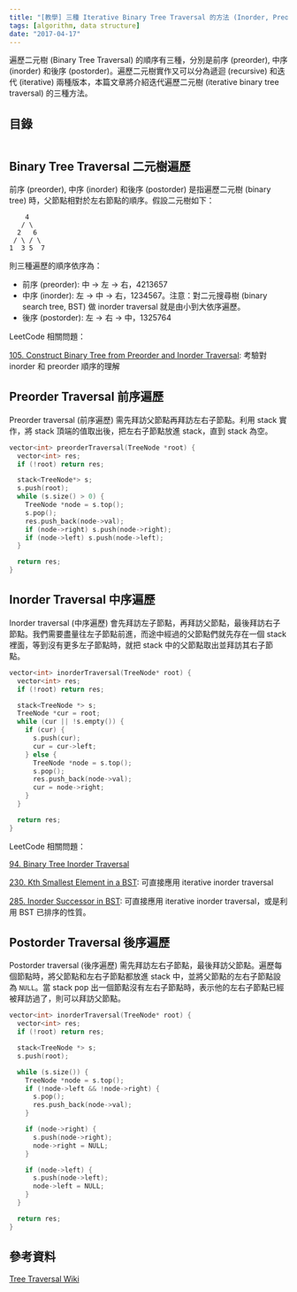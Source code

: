 ```yaml
---
title: "[教學] 三種 Iterative Binary Tree Traversal 的方法 (Inorder, Preorder, Postorder)"
tags: [algorithm, data structure]
date: "2017-04-17"
---
```


遍歷二元樹 (Binary Tree Traversal) 的順序有三種，分別是前序 (preorder), 中序 (inorder) 和後序 (postorder)。遍歷二元樹實作又可以分為遞迴 (recursive) 和迭代 (iterative) 兩種版本，本篇文章將介紹迭代遍歷二元樹 (iterative binary tree traversal) 的三種方法。

## 目錄

```toc
```

## Binary Tree Traversal 二元樹遍歷

前序 (preorder), 中序 (inorder) 和後序 (postorder) 是指遍歷二元樹 (binary tree) 時，父節點相對於左右節點的順序。假設二元樹如下：

~~~
    4
   / \
  2   6
 / \ / \
1  3 5  7
~~~

則三種遍歷的順序依序為：

* 前序 (preorder): 中 -> 左 -> 右，4213657
* 中序 (inorder): 左 -> 中 -> 右，1234567。注意：對二元搜尋樹 (binary search tree, BST) 做 inorder traversal 就是由小到大依序遍歷。
* 後序 (postorder): 左 -> 右 -> 中，1325764

LeetCode 相關問題：

[105. Construct Binary Tree from Preorder and Inorder Traversal](https://leetcode.com/problems/construct-binary-tree-from-preorder-and-inorder-traversal/): 考驗對 inorder 和 preorder 順序的理解

## Preorder Traversal 前序遍歷

Preorder traversal (前序遍歷) 需先拜訪父節點再拜訪左右子節點。利用 stack 實作，將 stack 頂端的值取出後，把左右子節點放進 stack，直到 stack 為空。

~~~C
vector<int> preorderTraversal(TreeNode *root) {
  vector<int> res;
  if (!root) return res;

  stack<TreeNode*> s;
  s.push(root);
  while (s.size() > 0) {
    TreeNode *node = s.top();
    s.pop();
    res.push_back(node->val);
    if (node->right) s.push(node->right);
    if (node->left) s.push(node->left);
  }

  return res;
}
~~~

## Inorder Traversal 中序遍歷

Inorder traversal (中序遍歷) 會先拜訪左子節點，再拜訪父節點，最後拜訪右子節點。我們需要盡量往左子節點前進，而途中經過的父節點們就先存在一個 stack 裡面，等到沒有更多左子節點時，就把 stack 中的父節點取出並拜訪其右子節點。

~~~C
vector<int> inorderTraversal(TreeNode* root) {
  vector<int> res;
  if (!root) return res;

  stack<TreeNode *> s;
  TreeNode *cur = root;
  while (cur || !s.empty()) {
    if (cur) {
      s.push(cur);
      cur = cur->left;
    } else {
      TreeNode *node = s.top();
      s.pop();
      res.push_back(node->val);
      cur = node->right;
    }
  }

  return res;
}
~~~

LeetCode 相關問題：

[94. Binary Tree Inorder Traversal](https://leetcode.com/problems/binary-tree-inorder-traversal/)

[230. Kth Smallest Element in a BST](https://leetcode.com/problems/kth-smallest-element-in-a-bst/): 可直接應用 iterative inorder traversal

[285. Inorder Successor in BST](https://leetcode.com/problems/inorder-successor-in-bst/): 可直接應用 iterative inorder traversal，或是利用 BST 已排序的性質。

## Postorder Traversal 後序遍歷

Postorder traversal (後序遍歷) 需先拜訪左右子節點，最後拜訪父節點。遍歷每個節點時，將父節點和左右子節點都放進 stack 中，並將父節點的左右子節點設為 `NULL`。當 stack pop 出一個節點沒有左右子節點時，表示他的左右子節點已經被拜訪過了，則可以拜訪父節點。

~~~C
vector<int> inorderTraversal(TreeNode* root) {
  vector<int> res;
  if (!root) return res;

  stack<TreeNode *> s;
  s.push(root);

  while (s.size()) {
    TreeNode *node = s.top();
    if (!node->left && !node->right) {
      s.pop();
      res.push_back(node->val);
    }

    if (node->right) {
      s.push(node->right);
      node->right = NULL;
    }

    if (node->left) {
      s.push(node->left);
      node->left = NULL;
    }
  }

  return res;
}
~~~

## 參考資料

[Tree Traversal Wiki](https://en.wikipedia.org/wiki/Tree_traversal#Depth-first_search)